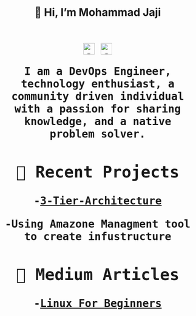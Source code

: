 
<h1 align="center"> 👋 Hi, I’m Mohammad Jaji

</p>

<div>
  <samp>
    <p align="center">
      <br/>
      <a href="https://www.linkedin.com/in/mohammad-jaji/" target="blank"><img align="center"
         src="https://img.shields.io/badge/linkedin-%231DA1F2.svg?style=for-the-badge&logo=linkedin&logoColor=white"
         alt="azzar" height="30"/></a>
     <a href="https://medium.com/@mohammadjaji98" target="blank"><img align="center"
          src="https://img.shields.io/badge/Medium-12100E?style=for-the-badge&logo=medium&logoColor=white"
          alt="azzar" height="30"/></a>
</details>

</p>

<p align="center">I am a DevOps Engineer, technology enthusiast, a community driven individual with a passion for sharing knowledge, and a native problem solver.

</p>




## 🧰 Recent Projects 

-[3-Tier-Architecture](https://github.com/Mo-Jaji/3-Tier-Architectue_Terraform)

-Using Amazone Managment tool to create infustructure

## 📰 Medium Articles
-[Linux For Beginners](https://medium.com/@mohammadjaji98/linux-for-beginners-d62dc9533ab5)



